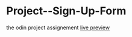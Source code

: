 # Project--Sign-Up-Form
the odin project assignement
[live preview](https://schismond.github.io/Project--Sign-Up-Form/)
